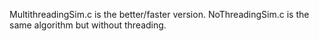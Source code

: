 MultithreadingSim.c is the better/faster version.
NoThreadingSim.c is the same algorithm but without threading.
